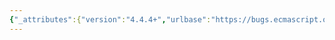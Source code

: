 ```yaml
---
{"_attributes":{"version":"4.4.4+","urlbase":"https://bugs.ecmascript.org/","maintainer":"dherman@mozilla.com"},"bug":{"bug_id":4266,"creation_ts":"2015-04-06 14:59:00 -0700","short_desc":"26.3.2 [ @@iterator ] ( ) missing \"the\"","delta_ts":"2015-04-16 14:01:24 -0700","product":"Draft for 6th Edition","component":"editorial issue","version":"Rev 37: April 3, 2015 Release Candidate 4","rep_platform":"All","op_sys":"All","bug_status":"RESOLVED","resolution":"FIXED","priority":"Normal","bug_severity":"trivial","everconfirmed":true,"reporter":{"uid":"bugs.ecmascript","name":"Michael Ficarra"},"assigned_to":{"uid":"allen","name":"Allen Wirfs-Brock"},"long_desc":[{"commentid":14151,"comment_count":0,"who":{"uid":"bugs.ecmascript","name":"Michael Ficarra"},"bug_when":"2015-04-06 14:59:50 -0700","thetext":"The opening sentence in 26.3.2 reads \"When the @@iterator method is called with no arguments following steps are taken:\", but should read \"When the @@iterator method is called with no arguments, the following steps are taken:\"."},{"commentid":14179,"comment_count":1,"who":{"uid":"allen","name":"Allen Wirfs-Brock"},"bug_when":"2015-04-13 15:45:06 -0700","thetext":"fixed in rev38 editor's draft"},{"commentid":14243,"comment_count":2,"who":{"uid":"allen","name":"Allen Wirfs-Brock"},"bug_when":"2015-04-16 14:01:24 -0700","thetext":"in rev38"}]}}
---
```

